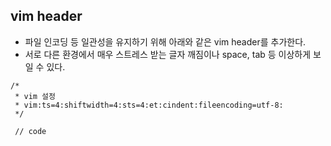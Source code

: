 ## vim header
* 파일 인코딩 등 일관성을 유지하기 위해 아래와 같은 vim header를 추가한다.
* 서로 다른 환경에서 매우 스트레스 받는 글자 깨짐이나 space, tab 등 이상하게 보일 수 있다.

```
/*
 * vim 설정
 * vim:ts=4:shiftwidth=4:sts=4:et:cindent:fileencoding=utf-8:
 */
 
 // code
 ```
